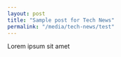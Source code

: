```yaml
---
layout: post
title: "Sample post for Tech News"
permalink: "/media/tech-news/test"
---
```

Lorem ipsum sit amet
